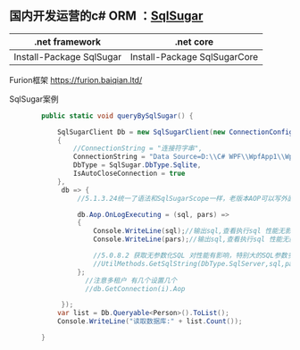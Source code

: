 ## 国内开发运营的c# ORM ：**[SqlSugar](https://github.com/DotNetNext/SqlSugar)**

| .net framework           | .net core                    |
| ------------------------ | ---------------------------- |
| Install-Package SqlSugar | Install-Package SqlSugarCore |



Furion框架 https://furion.baiqian.ltd/

SqlSugar案例

```c#
        public static void queryBySqlSugar() {

            SqlSugarClient Db = new SqlSugarClient(new ConnectionConfig()
            {
                //ConnectionString = "连接符字串",
                ConnectionString = "Data Source=D:\\C# WPF\\WpfApp1\\WpfApp1\\bin\\Debug\\Recources\\sqlite3.db",
                DbType = SqlSugar.DbType.Sqlite,
                IsAutoCloseConnection = true
            },
             db => {
                 //5.1.3.24统一了语法和SqlSugarScope一样，老版本AOP可以写外面

                 db.Aop.OnLogExecuting = (sql, pars) =>
                 {
                     Console.WriteLine(sql);//输出sql,查看执行sql 性能无影响
                     Console.WriteLine(pars);//输出sql,查看执行sql 性能无影响

                     //5.0.8.2 获取无参数化SQL 对性能有影响，特别大的SQL参数多的，调试使用
                     //UtilMethods.GetSqlString(DbType.SqlServer,sql,pars)
                 };
                   //注意多租户 有几个设置几个
                   //db.GetConnection(i).Aop

             });
            var list = Db.Queryable<Person>().ToList();
            Console.WriteLine("读取数据库:" + list.Count());

        }
```

